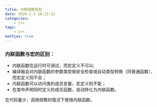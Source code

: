 ```yaml
---
title: 内联函数和宏
date: 2020-2-3 16:21:12
categories:
    - C++
tags: 
    - C++
mathjax: true
---
```


### 内联函数与宏的区别：
* 内联函数在运行时可调试，而宏定义不可以;
* 编译器会对内联函数的参数类型做安全检查或自动类型转换（同普通函数），而宏定义则不会；
* 内联函数可以访问类的成员变量，宏定义则不能；
* 在类中声明同时定义的成员函数，自动转化为内联函数。

在代码量少，调用频繁的情况下使用内联函数。
